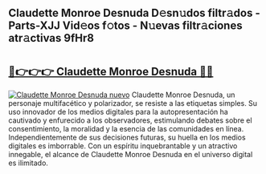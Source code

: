 ## Claudette Monroe Desnuda D𝚎sn𝚞dos filtr𝚊dos - Parts-XJJ Vid𝚎os f𝚘tos - N𝚞evas filtr𝚊ciones atr𝚊ctivas 9fHr8

# <h2><a href="http://mb35x8b.tromn.icu/?c=Claudette+Monroe+Desnuda">🔗👉👉👉 Claudette Monroe Desnuda 🔗🔗</a></h2>

[![Claudette Monroe Desnuda nuevo](https://i.imgur.com/pEAQMta.gif)](http://mb35x8b.tromn.icu/?c=Claudette+Monroe+Desnuda)
Claudette Monroe Desnuda, un personaje multifacético y polarizador, se resiste a las etiquetas simples. Su uso innovador de los medios digitales para la autopresentación ha cautivado y enfurecido a los observadores, estimulando debates sobre el consentimiento, la moralidad y la esencia de las comunidades en línea. Independientemente de sus decisiones futuras, su huella en los medios digitales es imborrable. Con un espíritu inquebrantable y un atractivo innegable, el alcance de Claudette Monroe Desnuda en el universo digital es ilimitado.
